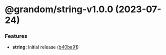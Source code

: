 # @grandom/string-v1.0.0 (2023-07-24)


### Features

* **string:** initial release ([b40ba91](https://github.com/grandom-library/grandom-js/commit/b40ba918209bab980aab45e69508f551a9dabff0))
